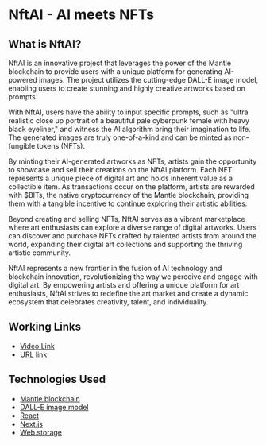 # NftAI - AI meets NFTs

## What is NftAI?

NftAI is an innovative project that leverages the power of the Mantle blockchain to provide users with a unique platform for generating AI-powered images. The project utilizes the cutting-edge DALL-E image model, enabling users to create stunning and highly creative artworks based on prompts.

With NftAI, users have the ability to input specific prompts, such as "ultra realistic close up portrait of a beautiful pale cyberpunk female with heavy black eyeliner," and witness the AI algorithm bring their imagination to life. The generated images are truly one-of-a-kind and can be minted as non-fungible tokens (NFTs).

By minting their AI-generated artworks as NFTs, artists gain the opportunity to showcase and sell their creations on the NftAI platform. Each NFT represents a unique piece of digital art and holds inherent value as a collectible item. As transactions occur on the platform, artists are rewarded with $BITs, the native cryptocurrency of the Mantle blockchain, providing them with a tangible incentive to continue exploring their artistic abilities.

Beyond creating and selling NFTs, NftAI serves as a vibrant marketplace where art enthusiasts can explore a diverse range of digital artworks. Users can discover and purchase NFTs crafted by talented artists from around the world, expanding their digital art collections and supporting the thriving artistic community.

NftAI represents a new frontier in the fusion of AI technology and blockchain innovation, revolutionizing the way we perceive and engage with digital art. By empowering artists and offering a unique platform for art enthusiasts, NftAI strives to redefine the art market and create a dynamic ecosystem that celebrates creativity, talent, and individuality.

## Working Links
- [Video Link](https://youtu.be/bf_bi5v2Ov4)
- [URL link](https://nftai.vercel.app)



## Technologies Used
- [Mantle blockchain](https://docs.mantle.xyz/network/introducing-mantle/)
- [DALL-E image model](https://openai.com/blog/dall-e/)
- [React](https://reactjs.org/)
- [Next.js](https://nextjs.org/)
- [Web.storage](https://web3.storage/)